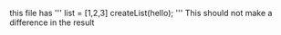 this file has
'''
list = [1,2,3]
createList(hello);
'''
This should not make a difference in the result
